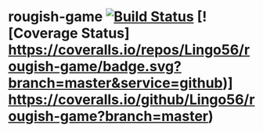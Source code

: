 # rougish-game [![Build Status](https://travis-ci.org/Lingo56/rougish-game.svg)](https://travis-ci.org/Lingo56/rougish-game) [![Coverage Status] https://coveralls.io/repos/Lingo56/rougish-game/badge.svg?branch=master&service=github)] https://coveralls.io/github/Lingo56/rougish-game?branch=master)

